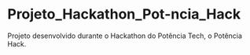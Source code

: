 # Projeto_Hackathon_Pot-ncia_Hack
 Projeto desenvolvido durante o Hackathon do Potência Tech, o Potência Hack.
